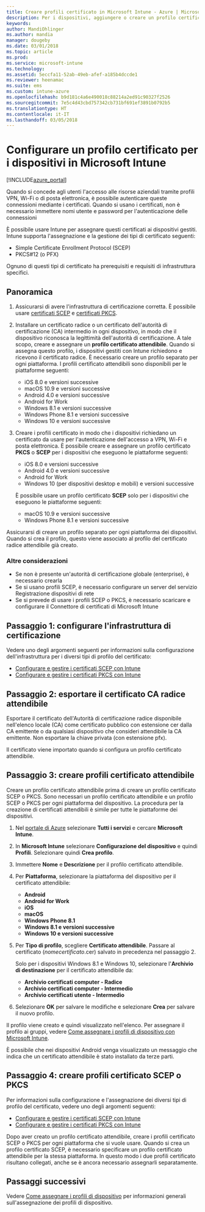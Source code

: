 ```yaml
---
title: Creare profili certificato in Microsoft Intune - Azure | Microsoft Docs
description: Per i dispositivi, aggiungere o creare un profilo certificato configurando l'ambiente di certificato SCEP o PKCS, esportare il certificato pubblico, creare il profilo nel portale di Azure e quindi assegnare SCEP o PKCS ai profili certificato in Microsoft Intune nel portale di Azure
keywords: 
author: MandiOhlinger
ms.author: mandia
manager: dougeby
ms.date: 03/01/2018
ms.topic: article
ms.prod: 
ms.service: microsoft-intune
ms.technology: 
ms.assetid: 5eccfa11-52ab-49eb-afef-a185b4dccde1
ms.reviewer: heenamac
ms.suite: ems
ms.custom: intune-azure
ms.openlocfilehash: b9d181c4a6e490018c88214a2ed91c90327f2526
ms.sourcegitcommit: 7e5c4d43cbd757342cb731bf691ef3891b0792b5
ms.translationtype: HT
ms.contentlocale: it-IT
ms.lasthandoff: 03/05/2018
---
```

# <a name="configure-a-certificate-profile-for-your-devices-in-microsoft-intune"></a>Configurare un profilo certificato per i dispositivi in Microsoft Intune

[!INCLUDE[azure_portal](./includes/azure_portal.md)]

Quando si concede agli utenti l'accesso alle risorse aziendali tramite profili VPN, Wi-Fi o di posta elettronica, è possibile autenticare queste connessioni mediante i certificati. Quando si usano i certificati, non è necessario immettere nomi utente e password per l'autenticazione delle connessioni 

È possibile usare Intune per assegnare questi certificati ai dispositivi gestiti. Intune supporta l'assegnazione e la gestione dei tipi di certificato seguenti:

- Simple Certificate Enrollment Protocol (SCEP)
- PKCS#12 (o PFX)

Ognuno di questi tipi di certificato ha prerequisiti e requisiti di infrastruttura specifici.

## <a name="overview"></a>Panoramica

1. Assicurarsi di avere l'infrastruttura di certificazione corretta. È possibile usare [certificati SCEP](certificates-scep-configure.md) e [certificati PKCS](certficates-pfx-configure.md).

2. Installare un certificato radice o un certificato dell'autorità di certificazione (CA) intermedio in ogni dispositivo, in modo che il dispositivo riconosca la legittimità dell'autorità di certificazione. A tale scopo, creare e assegnare un **profilo certificato attendibile**. Quando si assegna questo profilo, i dispositivi gestiti con Intune richiedono e ricevono il certificato radice. È necessario creare un profilo separato per ogni piattaforma. I profili certificato attendibili sono disponibili per le piattaforme seguenti:

    - iOS 8.0 e versioni successive
    - macOS 10.9 e versioni successive
    - Android 4.0 e versioni successive
    - Android for Work
    - Windows 8.1 e versioni successive
    - Windows Phone 8.1 e versioni successive
    - Windows 10 e versioni successive

3. Creare i profili certificato in modo che i dispositivi richiedano un certificato da usare per l'autenticazione dell'accesso a VPN, Wi-Fi e posta elettronica. È possibile creare e assegnare un profilo certificato **PKCS** o **SCEP** per i dispositivi che eseguono le piattaforme seguenti:

   - iOS 8.0 e versioni successive
   - Android 4.0 e versioni successive
   - Android for Work
   - Windows 10 (per dispositivi desktop e mobili) e versioni successive

   È possibile usare un profilo certificato **SCEP** solo per i dispositivi che eseguono le piattaforme seguenti:

   - macOS 10.9 e versioni successive
   - Windows Phone 8.1 e versioni successive

Assicurarsi di creare un profilo separato per ogni piattaforma dei dispositivi. Quando si crea il profilo, questo viene associato al profilo del certificato radice attendibile già creato.

### <a name="further-considerations"></a>Altre considerazioni

- Se non è presente un'autorità di certificazione globale (enterprise), è necessario crearla
- Se si usano profili SCEP, è necessario configurare un server del servizio Registrazione dispositivi di rete
- Se si prevede di usare i profili SCEP o PKCS, è necessario scaricare e configurare il Connettore di certificati di Microsoft Intune


## <a name="step-1-configure-your-certificate-infrastructure"></a>Passaggio 1: configurare l'infrastruttura di certificazione

Vedere uno degli argomenti seguenti per informazioni sulla configurazione dell'infrastruttura per i diversi tipi di profilo del certificato:

- [Configurare e gestire i certificati SCEP con Intune](certificates-scep-configure.md)
- [Configurare e gestire i certificati PKCS con Intune](certficates-pfx-configure.md)


## <a name="step-2-export-your-trusted-root-ca-certificate"></a>Passaggio 2: esportare il certificato CA radice attendibile

Esportare il certificato dell'Autorità di certificazione radice disponibile nell'elenco locale (CA) come certificato pubblico con estensione cer dalla CA emittente o da qualsiasi dispositivo che consideri attendibile la CA emittente. Non esportare la chiave privata (con estensione pfx).

Il certificato viene importato quando si configura un profilo certificato attendibile.

## <a name="step-3-create-trusted-certificate-profiles"></a>Passaggio 3: creare profili certificato attendibile
Creare un profilo certificato attendibile prima di creare un profilo certificato SCEP o PKCS. Sono necessari un profilo certificato attendibile e un profilo SCEP o PKCS per ogni piattaforma del dispositivo. La procedura per la creazione di certificati attendibili è simile per tutte le piattaforme dei dispositivi.

1. Nel [portale di Azure](https://portal.azure.com) selezionare **Tutti i servizi** e cercare **Microsoft Intune**.
2. In **Microsoft Intune** selezionare **Configurazione del dispositivo** e quindi **Profili**. Selezionare quindi **Crea profilo**.
3. Immettere **Nome** e **Descrizione** per il profilo certificato attendibile.
4. Per **Piattaforma**, selezionare la piattaforma del dispositivo per il certificato attendibile: 

    - **Android**
    - **Android for Work**
    - **iOS**
    - **macOS**
    - **Windows Phone 8.1**
    - **Windows 8.1 e versioni successive**
    - **Windows 10 e versioni successive**

5. Per **Tipo di profilo**, scegliere **Certificato attendibile**. Passare al certificato (*nomecertificato*.cer) salvato in precedenza nel passaggio 2.

    Solo per i dispositivi Windows 8.1 e Windows 10, selezionare l'**Archivio di destinazione** per il certificato attendibile da:  

    - **Archivio certificati computer - Radice**
    - **Archivio certificati computer - Intermedio**
    - **Archivio certificati utente - Intermedio**

6. Selezionare **OK** per salvare le modifiche e selezionare **Crea** per salvare il nuovo profilo.

Il profilo viene creato e quindi visualizzato nell'elenco. Per assegnare il profilo ai gruppi, vedere [Come assegnare i profili di dispositivo con Microsoft Intune](device-profile-assign.md).

È possibile che nei dispositivi Android venga visualizzato un messaggio che indica che un certificato attendibile è stato installato da terze parti.

## <a name="step-4-create-scep-or-pkcs-certificate-profiles"></a>Passaggio 4: creare profili certificato SCEP o PKCS

Per informazioni sulla configurazione e l'assegnazione dei diversi tipi di profilo del certificato, vedere uno degli argomenti seguenti:

- [Configurare e gestire i certificati SCEP con Intune](certificates-scep-configure.md)
- [Configurare e gestire i certificati PKCS con Intune](certficates-pfx-configure.md)

Dopo aver creato un profilo certificato attendibile, creare i profili certificato SCEP o PKCS per ogni piattaforma che si vuole usare. Quando si crea un profilo certificato SCEP, è necessario specificare un profilo certificato attendibile per la stessa piattaforma. In questo modo i due profili certificato risultano collegati, anche se è ancora necessario assegnarli separatamente.

## <a name="next-steps"></a>Passaggi successivi
Vedere [Come assegnare i profili di dispositivo](device-profile-assign.md) per informazioni generali sull'assegnazione dei profili di dispositivo.